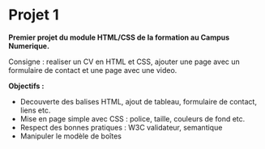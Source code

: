 # Projet 1

**Premier projet du module HTML/CSS de la formation au Campus Numerique.**

Consigne : realiser un CV en HTML et CSS, ajouter une page avec un formulaire de contact et une page avec une video.

**Objectifs :**

- Decouverte des balises HTML, ajout de tableau, formulaire de contact, liens etc.
- Mise en page simple avec CSS : police, taille, couleurs de fond etc.
- Respect des bonnes pratiques : W3C validateur, semantique
- Manipuler le modèle de boîtes